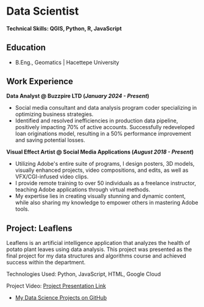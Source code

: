 # Data Scientist

#### Technical Skills:  QGIS, Python, R, JavaScript 

## Education
- B.Eng., Geomatics | Hacettepe University								       		


## Work Experience
**Data Analyst @ Buzzpire LTD (_January 2024 - Present_)**
- Social media consultant and data analysis program coder specializing in optimizing business strategies.
- Identified and resolved inefficiencies in production data pipeline, positively impacting 70% of active accounts. Successfully redeveloped loan originations model, resulting in a 50% performance improvement and saving potential losses. 

**Visual Effect Artist @ Social Media Applications (_August 2018 - Present_)**
- Utilizing Adobe's entire suite of programs, I design posters, 3D models, visually enhanced projects, video compositions, and edits, as well as VFX/CGI-infused video clips.
- I provide remote training to over 50 individuals as a freelance instructor, teaching Adobe applications through virtual methods.
- My expertise lies in creating visually stunning and dynamic content, while also sharing my knowledge to empower others in mastering Adobe tools.
  
## Project: Leaflens
Leaflens is an artificial intelligence application that analyzes the health of potato plant leaves using data analysis. This project was presented as the final project for my data structures and algorithms course and achieved success within the department.

Technologies Used: Python, JavaScript, HTML, Google Cloud

Project Video: [Project Presentation Link](https://drive.google.com/file/d/1lTZXEryJGCmsJUC-98ttyJio3MIQOpxT/view?usp=sharing)

- [My Data Science Projects on GitHub](github.com/kaanklcrsln)
